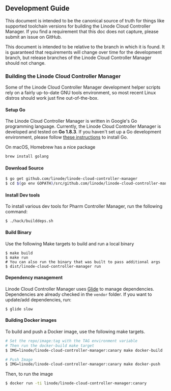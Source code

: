## Development Guide
This document is intended to be the canonical source of truth for things like
supported toolchain versions for building the Linode Cloud Controller
Manager. If you find a requirement that this doc does not capture, please
submit an issue on GitHub.

This document is intended to be relative to the branch in which it is found.
It is guaranteed that requirements will change over time for the development
branch, but release branches of the Linode Cloud Controller Manager should
not change.

### Building the Linode Cloud Controller Manager
Some of the Linode Cloud Controller Manager development helper scripts rely
on a fairly up-to-date GNU tools environment, so most recent Linux distros
should work just fine out-of-the-box.

#### Setup Go
The Linode Cloud Controller Manager is written in Google's Go programming
language. Currently, the Linode Cloud Controller Manager is developed and
tested on **Go 1.8.3**. If you haven't set up a Go development environment,
please follow [these instructions](https://golang.org/doc/install) to
install Go.

On macOS, Homebrew has a nice package

```bash
brew install golang
```

#### Download Source

```bash
$ go get github.com/linode/linode-cloud-controller-manager
$ cd $(go env GOPATH)/src/github.com/linode/linode-cloud-controller-manager
```

#### Install Dev tools
To install various dev tools for Pharm Controller Manager, run the following command:

```console
$ ./hack/builddeps.sh
```

#### Build Binary
Use the following Make targets to build and run a local binary

```
$ make build
$ make run
# You can also run the binary that was built to pass additional args
$ dist/linode-cloud-controller-manager run
```

#### Dependency management
Linode Cloud Controller Manager uses
[Glide](https://github.com/Masterminds/glide) to manage dependencies.
Dependencies are already checked in the `vendor` folder. If you want to
update/add dependencies, run:
```console
$ glide slow
```

#### Building Docker images
To build and push a Docker image, use the following make targets. 

```bash
# Set the repo/image:tag with the TAG environment variable
# Then run the docker-build make target
$ IMG=linode/linode-cloud-controller-manager:canary make docker-build

# Push Image
$ IMG=linode/linode-cloud-controller-manager:canary make docker-push
```

Then, to run the image
```bash
$ docker run -ti linode/linode-cloud-controller-manager:canary
```

